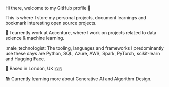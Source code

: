 Hi there, welcome to my GitHub profile :wave:

This is where I store my personal projects, document learnings and bookmark interesting open source projects.

:briefcase: I currently work at Accenture, where I work on projects related to data science & machine learning.

:male_technologist: The tooling, languages and frameworks I predominantly use these days are Python, SQL, Azure, AWS, Spark, PyTorch, scikit-learn and Hugging Face.

:round_pushpin: Based in London, UK :uk:

:books: Currently learning more about Generative AI and Algorithm Design.


